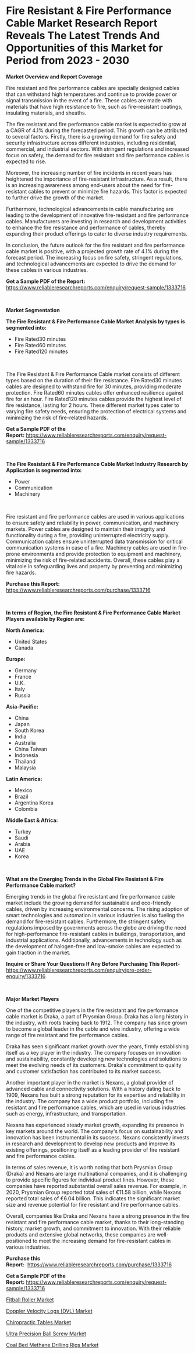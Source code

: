 <p><h1>Fire Resistant & Fire Performance Cable Market Research Report Reveals The Latest Trends And Opportunities of this Market for Period from 2023 - 2030</h1></p><p><strong>Market Overview and Report Coverage</strong></p>
<p><p>Fire resistant and fire performance cables are specially designed cables that can withstand high temperatures and continue to provide power or signal transmission in the event of a fire. These cables are made with materials that have high resistance to fire, such as fire-resistant coatings, insulating materials, and sheaths.</p><p>The fire resistant and fire performance cable market is expected to grow at a CAGR of 4.1% during the forecasted period. This growth can be attributed to several factors. Firstly, there is a growing demand for fire safety and security infrastructure across different industries, including residential, commercial, and industrial sectors. With stringent regulations and increased focus on safety, the demand for fire resistant and fire performance cables is expected to rise.</p><p>Moreover, the increasing number of fire incidents in recent years has heightened the importance of fire-resistant infrastructure. As a result, there is an increasing awareness among end-users about the need for fire-resistant cables to prevent or minimize fire hazards. This factor is expected to further drive the growth of the market.</p><p>Furthermore, technological advancements in cable manufacturing are leading to the development of innovative fire-resistant and fire performance cables. Manufacturers are investing in research and development activities to enhance the fire resistance and performance of cables, thereby expanding their product offerings to cater to diverse industry requirements.</p><p>In conclusion, the future outlook for the fire resistant and fire performance cable market is positive, with a projected growth rate of 4.1% during the forecast period. The increasing focus on fire safety, stringent regulations, and technological advancements are expected to drive the demand for these cables in various industries.</p></p>
<p><strong>Get a Sample PDF of the Report:</strong> <a href="https://www.reliableresearchreports.com/enquiry/request-sample/1333716">https://www.reliableresearchreports.com/enquiry/request-sample/1333716</a></p>
<p>&nbsp;</p>
<p><strong>Market Segmentation</strong></p>
<p><strong>The Fire Resistant & Fire Performance Cable Market Analysis by types is segmented into:</strong></p>
<p><ul><li>Fire Rated30 minutes</li><li>Fire Rated60 minutes</li><li>Fire Rated120 minutes</li></ul></p>
<p>&nbsp;</p>
<p><p>The Fire Resistant & Fire Performance Cable market consists of different types based on the duration of their fire resistance. Fire Rated30 minutes cables are designed to withstand fire for 30 minutes, providing moderate protection. Fire Rated60 minutes cables offer enhanced resilience against fire for an hour. Fire Rated120 minutes cables provide the highest level of fire resistance, lasting for 2 hours. These different market types cater to varying fire safety needs, ensuring the protection of electrical systems and minimizing the risk of fire-related hazards.</p></p>
<p><strong>Get a Sample PDF of the Report:</strong>&nbsp;<a href="https://www.reliableresearchreports.com/enquiry/request-sample/1333716">https://www.reliableresearchreports.com/enquiry/request-sample/1333716</a></p>
<p>&nbsp;</p>
<p><strong>The Fire Resistant & Fire Performance Cable Market Industry Research by Application is segmented into:</strong></p>
<p><ul><li>Power</li><li>Communication</li><li>Machinery</li></ul></p>
<p>&nbsp;</p>
<p><p>Fire resistant and fire performance cables are used in various applications to ensure safety and reliability in power, communication, and machinery markets. Power cables are designed to maintain their integrity and functionality during a fire, providing uninterrupted electricity supply. Communication cables ensure uninterrupted data transmission for critical communication systems in case of a fire. Machinery cables are used in fire-prone environments and provide protection to equipment and machinery, minimizing the risk of fire-related accidents. Overall, these cables play a vital role in safeguarding lives and property by preventing and minimizing fire hazards.</p></p>
<p><strong>Purchase this Report:</strong>&nbsp; <a href="https://www.reliableresearchreports.com/purchase/1333716">https://www.reliableresearchreports.com/purchase/1333716</a></p>
<p>&nbsp;</p>
<p><strong>In terms of Region, the Fire Resistant & Fire Performance Cable Market Players available by Region are:</strong></p>
<p>
    <p> <strong> North America: </strong>
        <ul>
            <li>United States</li>
            <li>Canada</li>
        </ul>
        </p> 
    <p> <strong> Europe: </strong>
        <ul>
            <li>Germany</li>
            <li>France</li>
            <li>U.K.</li>
            <li>Italy</li>
            <li>Russia</li>
        </ul>
        </p> 
    <p> <strong> Asia-Pacific: </strong>
        <ul>
            <li>China</li>
            <li>Japan</li>
            <li>South Korea</li>
            <li>India</li>
            <li>Australia</li>
            <li>China Taiwan</li>
            <li>Indonesia</li>
            <li>Thailand</li>
            <li>Malaysia</li>
        </ul>
        </p> 
    <p> <strong> Latin America: </strong>
        <ul>
            <li>Mexico</li>
            <li>Brazil</li>
            <li>Argentina Korea</li>
            <li>Colombia</li>
        </ul>
        </p> 
    <p> <strong> Middle East & Africa: </strong>
        <ul>
            <li>Turkey</li>
            <li>Saudi</li>
            <li>Arabia</li>
            <li>UAE</li>
            <li>Korea</li>
        </ul>
    </p>
    </p>
<p>&nbsp;</p>
<p><strong>What are the Emerging Trends in the Global Fire Resistant & Fire Performance Cable market?</strong></p>
<p><p>Emerging trends in the global fire resistant and fire performance cable market include the growing demand for sustainable and eco-friendly cables, driven by increasing environmental concerns. The rising adoption of smart technologies and automation in various industries is also fueling the demand for fire-resistant cables. Furthermore, the stringent safety regulations imposed by governments across the globe are driving the need for high-performance fire-resistant cables in buildings, transportation, and industrial applications. Additionally, advancements in technology such as the development of halogen-free and low-smoke cables are expected to gain traction in the market.</p></p>
<p><strong>Inquire or Share Your Questions If Any Before Purchasing This Report</strong>- <a href="https://www.reliableresearchreports.com/enquiry/pre-order-enquiry/1333716">https://www.reliableresearchreports.com/enquiry/pre-order-enquiry/1333716</a></p>
<p>&nbsp;</p>
<p><strong>Major Market Players</strong></p>
<p><p>One of the competitive players in the fire resistant and fire performance cable market is Draka, a part of Prysmian Group. Draka has a long history in the industry, with roots tracing back to 1912. The company has since grown to become a global leader in the cable and wire industry, offering a wide range of fire resistant and fire performance cables.</p><p>Draka has seen significant market growth over the years, firmly establishing itself as a key player in the industry. The company focuses on innovation and sustainability, constantly developing new technologies and solutions to meet the evolving needs of its customers. Draka's commitment to quality and customer satisfaction has contributed to its market success.</p><p>Another important player in the market is Nexans, a global provider of advanced cable and connectivity solutions. With a history dating back to 1909, Nexans has built a strong reputation for its expertise and reliability in the industry. The company has a wide product portfolio, including fire resistant and fire performance cables, which are used in various industries such as energy, infrastructure, and transportation.</p><p>Nexans has experienced steady market growth, expanding its presence in key markets around the world. The company's focus on sustainability and innovation has been instrumental in its success. Nexans consistently invests in research and development to develop new products and improve its existing offerings, positioning itself as a leading provider of fire resistant and fire performance cables.</p><p>In terms of sales revenue, it is worth noting that both Prysmian Group (Draka) and Nexans are large multinational companies, and it is challenging to provide specific figures for individual product lines. However, these companies have reported substantial overall sales revenue. For example, in 2020, Prysmian Group reported total sales of €11.58 billion, while Nexans reported total sales of €6.04 billion. This indicates the significant market size and revenue potential for fire resistant and fire performance cables.</p><p>Overall, companies like Draka and Nexans have a strong presence in the fire resistant and fire performance cable market, thanks to their long-standing history, market growth, and commitment to innovation. With their reliable products and extensive global networks, these companies are well-positioned to meet the increasing demand for fire-resistant cables in various industries.</p></p>
<p><strong>Purchase this Report:</strong>&nbsp;&nbsp;<a href="https://www.reliableresearchreports.com/purchase/1333716">https://www.reliableresearchreports.com/purchase/1333716</a></p>
<p></p>
<p><strong>Get a Sample PDF of the Report:</strong>&nbsp;<a href="https://www.reliableresearchreports.com/enquiry/request-sample/1333716">https://www.reliableresearchreports.com/enquiry/request-sample/1333716</a></p>
<p><p><a href="https://medium.com/@angelageorge32/fitball-roller-market-size-growth-forecast-2023-2030-29eaa8d3a628">Fitball Roller Market</a></p><p><a href="https://www.linkedin.com/pulse/doppler-velocity-logs-dvl-market-challenges-opportunities-fttvc/">Doppler Velocity Logs (DVL) Market</a></p><p><a href="https://medium.com/@kennethjensen27/chiropractic-tables-market-size-growth-forecast-2023-2030-9196ee012718">Chiropractic Tables Market</a></p><p><a href="https://www.linkedin.com/pulse/ultra-precision-ball-screw-market-research-report-provides-thorough-ewbfe/">Ultra Precision Ball Screw Market</a></p><p><a href="https://github.com/castoriffic/Market-Research-Report-List-1/blob/main/coal-bed-methane-drilling-rigs-market.md">Coal Bed Methane Drilling Rigs Market</a></p></p>